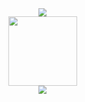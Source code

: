 <div align="center"> <img src="https://metrics.lecoq.io/LonelySnowman"> </div>
<div align="center"> <img height="137px" src="https://github-readme-stats.vercel.app/api?username=LonelySnowman" /> </div>
<div align="center"> <img src="https://github-readme-stats.vercel.app/api/top-langs/?username=LonelySnowman" /> </div>
